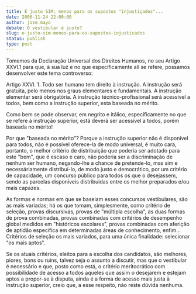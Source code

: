 ```yaml
---
title: É justo SIM, menos para os supostos "injustiçados"...
date: 2006-11-24 22:00:00
author: jose.mayo
debate: O vestibular é justo?
slug: e-justo-sim-menos-para-os-supostos-injusticados
status: publish 
type: post
---
```


Tomemos da Declaração Universal dos Direitos Humanos, no seu Artigo XXVI.1 para que, à sua luz e no que específicamente ali se refere, possamos desenvolver este tema controverso:  

Artigo XXVI. 1. Todo ser humano tem direito à instrução. A instrução será gratuita, pelo menos nos graus elementares e fundamentais. A instrução elementar será obrigatória. A instrução técnico-profissional será acessível a todos, bem como a instrução superior, esta baseada no mérito.  

Como bem se pode observar, em negrito e itálico, específicamente no que se refere à instrução superior, está deverá ser acessível a todos, porém baseada no mérito!  

Por que "baseada no mérito"? Porque a instrução superior não é disponível para todos, não é possível oferece-la de modo universal, é muito cara, portanto, o melhor critério de distribuição que poderia ser adotado para este "bem", que é escaso e caro, não poderia ser a discriminação de nenhum ser humano, negando-lhe a chance de pretende-lo, mas sim e necessáriamente distribuí-lo, de modo justo e democrático, por um critério de capacidade, um concurso público para todos os que o desejassem, sendo as parcelas disponíveis distribuidas entre os melhor preparados e/ou mais capazes.  

As formas e normas em que se baseiam esses concursos vestibulares, são as mais variadas; há os que tomam, simplesmente, como crítério de seleção, provas discursivas, provas de "múltipla escolha", as duas formas de prova combinadas, provas combinadas com critérios de desempenho global medidos em "históricos escolares", provas combinadas com aferição de aptidão específica em determinadas áreas de conhecimento, enfim... Critérios de seleção os mais variados, para uma única finalidade: selecionar "os mais aptos".  

Se os atuais critérios, eleitos para a escolha dos candidatos, são melhores, piores, bons ou ruins, talvez seja o assunto a discutir, mas que o vestibular é necessário e que, posto como está, o critério meritocrático com possibilidade de acesso a todos aqueles que assim o desejarem e estejam aptos a propor-se à disputa, ainda é a forma de acesso mais justa à instrução superior, creio que, a esse respeito, não reste dúvida nenhuma.
